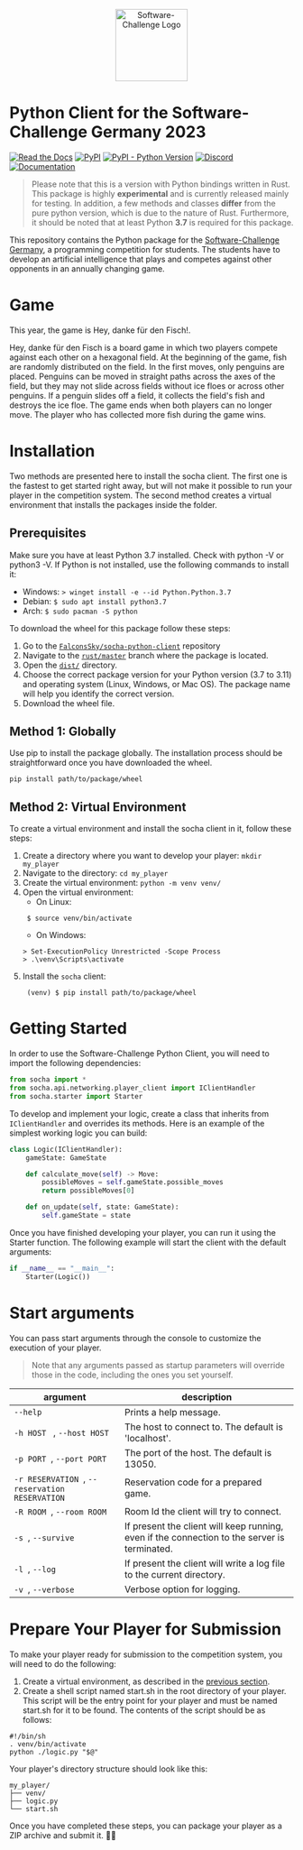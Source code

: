 <a target="_blank" rel="noopener noreferrer" href="https://www.software-challenge.de"><p align="center"><img width="128" src="https://software-challenge.de/site/themes/freebird/img/logo.png" alt="Software-Challenge Logo"></p></a>

# Python Client for the Software-Challenge Germany 2023

[![Read the Docs](https://img.shields.io/readthedocs/software-challenge-python-client?label=Docs)](https://software-challenge-python-client.readthedocs.io/en/latest/)
[![PyPI](https://img.shields.io/pypi/v/socha?label=PyPi)](https://pypi.org/project/socha/)
[![PyPI - Python Version](https://img.shields.io/pypi/pyversions/socha?label=Python)](https://pypi.org/project/socha/)
[![Discord](https://img.shields.io/discord/233577109363097601?color=blue&label=Discord)](https://discord.gg/ARZamDptG5)
[![Documentation](https://img.shields.io/badge/Software--Challenge%20-Documentation-%234299e1)](https://docs.software-challenge.de/)

> Please note that this is a version with Python bindings written in Rust.
> This package is highly **experimental** and is currently released mainly for testing.
> In addition, a few methods and classes **differ** from the pure python version, which is due to the nature of Rust.
> Furthermore, it should be noted that at least Python **3.7** is required for this package.

This repository contains the Python package for the
[Software-Challenge Germany](https://www.software-challenge.de), a programming competition for students. The students
have to develop an artificial intelligence that plays and competes against other opponents in an annually changing game.

# Game
This year, the game is Hey, danke für den Fisch!.

Hey, danke für den Fisch is a board game in which two players compete against each other on a hexagonal field. 
At the beginning of the game, fish are randomly distributed on the field. In the first moves, only penguins are placed. 
Penguins can be moved in straight paths across the axes of the field, 
but they may not slide across fields without ice floes or across other penguins. 
If a penguin slides off a field, it collects the field's fish and destroys the ice floe. 
The game ends when both players can no longer move. 
The player who has collected more fish during the game wins.

# Installation
Two methods are presented here to install the socha client. The first one is the fastest to get started right away, but will not make it possible to run your player in the competition system. The second method creates a virtual environment that installs the packages inside the folder.

## Prerequisites
Make sure you have at least Python 3.7 installed. Check with python -V or python3 -V. If Python is not installed, use the following commands to install it:

- Windows: ``> winget install -e --id Python.Python.3.7``
- Debian: ``$ sudo apt install python3.7``
- Arch: ``$ sudo pacman -S python``

To download the wheel for this package follow these steps:

1. Go to the [``FalconsSky/socha-python-client``](https://github.com/FalconsSky/socha-python-client) repository
2. Navigate to the [``rust/master``](https://github.com/FalconsSky/socha-python-client/tree/rust/master) branch where the package is located.
3. Open the [`dist/`](https://github.com/FalconsSky/socha-python-client/tree/rust/master/dist) directory.
4. Choose the correct package version for your Python version (3.7 to 3.11) and operating system (Linux, Windows, or Mac OS). The package name will help you identify the correct version.
5. Download the wheel file.

## Method 1: Globally
Use pip to install the package globally. 
The installation process should be straightforward once you have downloaded the wheel.
```shell
pip install path/to/package/wheel
```
## Method 2: Virtual Environment
To create a virtual environment and install the socha client in it, follow these steps:

1. Create a directory where you want to develop your player: ``mkdir my_player``
2. Navigate to the directory: ``cd my_player``
3. Create the virtual environment: ``python -m venv venv/``
4. Open the virtual environment:
   - On Linux:
   ```shell
    $ source venv/bin/activate
   ```
   - On Windows:
    ```shell
    > Set-ExecutionPolicy Unrestricted -Scope Process
    > .\venv\Scripts\activate
   ```
5. Install the ``socha`` client:
   ```shell
    (venv) $ pip install path/to/package/wheel
   ```
# Getting Started

In order to use the Software-Challenge Python Client, 
you will need to import the following dependencies:

````python
from socha import *
from socha.api.networking.player_client import IClientHandler
from socha.starter import Starter
````

To develop and implement your logic, create a class that inherits from ``IClientHandler`` and overrides its methods. 
Here is an example of the simplest working logic you can build:

````python
class Logic(IClientHandler):
    gameState: GameState

    def calculate_move(self) -> Move:
        possibleMoves = self.gameState.possible_moves
        return possibleMoves[0]

    def on_update(self, state: GameState):
        self.gameState = state
````

Once you have finished developing your player, you can run it using the Starter function. 
The following example will start the client with the default arguments:

````python
if __name__ == "__main__":
    Starter(Logic())
````

# Start arguments

You can pass start arguments through the console to customize the execution of your player.
> Note that any arguments passed as startup parameters will override those in the code,
> including the ones you set yourself.

| argument                                         | description                                                                                  |
|--------------------------------------------------|----------------------------------------------------------------------------------------------|
| `--help `                                        | Prints a help message.                                                                       |
| `-h HOST ` ,  `--host HOST `                     | The host to connect to. The default is 'localhost'.                                          |
| `-p PORT `,  `--port PORT `                      | The port of the host. The default is 13050.                                                  |
| `-r RESERVATION `,  `--reservation RESERVATION ` | Reservation code for a prepared game.                                                        |
| `-R ROOM `,  `--room ROOM `                      | Room Id the client will try to connect.                                                      |
| `-s `,  `--survive `                             | If present the client will keep running, even if the connection to the server is terminated. |
| `-l `,  `--log `                                 | If present the client will write a log file to the current directory.                        |
| `-v `,  `--verbose `                             | Verbose option for logging.                                                                  |

# Prepare Your Player for Submission

To make your player ready for submission to the competition system, you will need to do the following:

1. Create a virtual environment, as described in the [previous section](#method-2:-virtual-environment).
2. Create a shell script named start.sh in the root directory of your player. This script will be the entry point for your player and must be named start.sh for it to be found. 
The contents of the script should be as follows:

```shell
#!/bin/sh
. venv/bin/activate
python ./logic.py "$@"
```

Your player's directory structure should look like this:

````
my_player/
├── venv/
├── logic.py
└── start.sh
````

Once you have completed these steps, 
you can package your player as a ZIP archive and submit it. 🥳🎉
